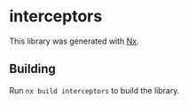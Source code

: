 # interceptors

This library was generated with [Nx](https://nx.dev).

## Building

Run `nx build interceptors` to build the library.
